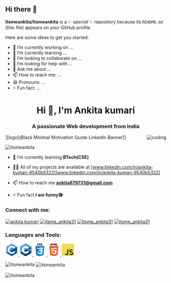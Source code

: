 ## Hi there 👋

**Itsmeankita/Itsmeankita** is a ✨ _special_ ✨ repository because its `README.md` (this file) appears on your GitHub profile.

Here are some ideas to get you started:

- 🔭 I’m currently working on ...
- 🌱 I’m currently learning ...
- 👯 I’m looking to collaborate on ...
- 🤔 I’m looking for help with ...
- 💬 Ask me about ...
- 📫 How to reach me: ...
- 😄 Pronouns: ...
- ⚡ Fun fact: ...
<h1 align="center">Hi 👋, I'm Ankita kumari</h1>
<h3 align="center">A passionate Web development from India</h3>
<img align="right" alt="coding"=width="400"src="https://www.bing.com/th/id/OGC.201a0fce023b2b6590a6b18a4fdd4f16?pid=1.7&rurl=https%3a%2f%2fuser-images.githubusercontent.com%2f55389276%2f140866485-8fb1c876-9a8f-4d6a-98dc-08c4981eaf70.gif&ehk=8bWWNYb0o3fqqam6MMSArbyYp1SB54A0nfT%2b%2byALpi4%3d">
|[logo](Black Minimal Motivation Quote LinkedIn Banner|]


<p align="left"> <img src="https://komarev.com/ghpvc/?username=itsmeankita&label=Profile%20views&color=0e75b6&style=flat" alt="itsmeankita" /> </p>

- 🌱 I’m currently learning **BTech(CSE)**

- 👨‍💻 All of my projects are available at [www.linkedin.com/in/ankita-kumari-9540b5322](www.linkedin.com/in/ankita-kumari-9540b5322)

- 📫 How to reach me **ankita879731@gmail.com**

- ⚡ Fun fact **I am funny😅**

<h3 align="left">Connect with me:</h3>
<p align="left">
<a href="https://linkedin.com/in/ankita kumari" target="blank"><img align="center" src="https://raw.githubusercontent.com/rahuldkjain/github-profile-readme-generator/master/src/images/icons/Social/linked-in-alt.svg" alt="ankita kumari" height="30" width="40" /></a>
<a href="https://instagram.com/itsme_ankita31" target="blank"><img align="center" src="https://raw.githubusercontent.com/rahuldkjain/github-profile-readme-generator/master/src/images/icons/Social/instagram.svg" alt="itsme_ankita31" height="30" width="40" /></a>
<a href="https://www.youtube.com/c/itsme_ankita31" target="blank"><img align="center" src="https://raw.githubusercontent.com/rahuldkjain/github-profile-readme-generator/master/src/images/icons/Social/youtube.svg" alt="itsme_ankita31" height="30" width="40" /></a>
<a href="https://www.leetcode.com/itsme_ankita31" target="blank"><img align="center" src="https://raw.githubusercontent.com/rahuldkjain/github-profile-readme-generator/master/src/images/icons/Social/leet-code.svg" alt="itsme_ankita31" height="30" width="40" /></a>
</p>

<h3 align="left">Languages and Tools:</h3>
<p align="left"> <a href="https://www.cprogramming.com/" target="_blank" rel="noreferrer"> <img src="https://raw.githubusercontent.com/devicons/devicon/master/icons/c/c-original.svg" alt="c" width="40" height="40"/> </a> <a href="https://www.w3schools.com/cpp/" target="_blank" rel="noreferrer"> <img src="https://raw.githubusercontent.com/devicons/devicon/master/icons/cplusplus/cplusplus-original.svg" alt="cplusplus" width="40" height="40"/> </a> <a href="https://www.w3schools.com/css/" target="_blank" rel="noreferrer"> <img src="https://raw.githubusercontent.com/devicons/devicon/master/icons/css3/css3-original-wordmark.svg" alt="css3" width="40" height="40"/> </a> <a href="https://www.w3.org/html/" target="_blank" rel="noreferrer"> <img src="https://raw.githubusercontent.com/devicons/devicon/master/icons/html5/html5-original-wordmark.svg" alt="html5" width="40" height="40"/> </a> <a href="https://developer.mozilla.org/en-US/docs/Web/JavaScript" target="_blank" rel="noreferrer"> <img src="https://raw.githubusercontent.com/devicons/devicon/master/icons/javascript/javascript-original.svg" alt="javascript" width="40" height="40"/> </a> </p>

<p><img align="left" src="https://github-readme-stats.vercel.app/api/top-langs?username=itsmeankita&show_icons=true&locale=en&layout=compact" alt="itsmeankita" /></p>

<p>&nbsp;<img align="center" src="https://github-readme-stats.vercel.app/api?username=itsmeankita&show_icons=true&locale=en" alt="itsmeankita" /></p>

<p><img align="center" src="https://github-readme-streak-stats.herokuapp.com/?user=itsmeankita&" alt="itsmeankita" /></p>

